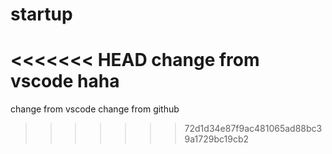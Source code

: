 # startup
<<<<<<< HEAD
change from vscode haha
=======
change from vscode
change from github
>>>>>>> 72d1d34e87f9ac481065ad88bc39a1729bc19cb2

